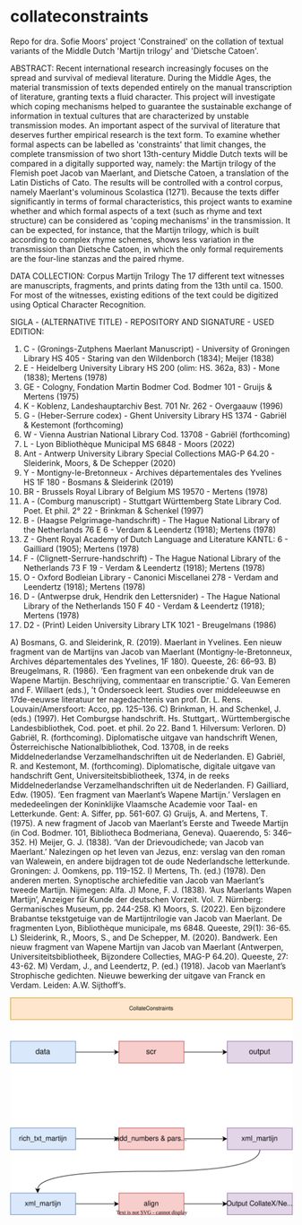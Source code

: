 # collateconstraints
Repo for dra. Sofie Moors' project 'Constrained' on the collation of textual variants of the Middle Dutch 'Martijn trilogy' and 'Dietsche Catoen'. 

ABSTRACT: Recent international research increasingly focuses on the spread and survival of medieval literature. During the Middle Ages, the material transmission of texts depended entirely on the manual transcription of literature, granting texts a fluid character. This project will investigate which coping mechanisms helped to guarantee the sustainable exchange of information in textual cultures that are characterized by unstable transmission modes. An important aspect of the survival of literature that deserves further empirical research is the text form. To examine whether formal aspects can be labelled as 'constraints' that limit changes, the complete transmission of two short 13th-century Middle Dutch texts will be compared in a digitally supported way, namely: the Martijn trilogy of the Flemish poet Jacob van Maerlant, and Dietsche Catoen, a translation of the Latin Distichs of Cato. The results will be controlled with a control corpus, namely Maerlant's voluminous Scolastica (1271). Because the texts differ significantly in terms of formal characteristics, this project wants to examine whether and which formal aspects of a text (such as rhyme and text structure) can be considered as 'coping mechanisms' in the transmission. It can be expected, for instance, that the Martijn trilogy, which is built according to complex rhyme schemes, shows less variation in the transmission than Dietsche Catoen, in which the only formal requirements are the four-line stanzas and the paired rhyme.

DATA COLLECTION: Corpus Martijn Trilogy
The 17 different text witnesses are manuscripts, fragments, and prints dating from the 13th until ca. 1500. For most of the witnesses, existing editions of the text could be digitized using Optical Character Recognition.

SIGLA - (ALTERNATIVE TITLE)	- REPOSITORY AND SIGNATURE	- USED EDITION:
1.	C - (Gronings-Zutphens Maerlant Manuscript) -	University of Groningen Library HS 405 - Staring van den Wildenborch (1834); Meijer (1838)
2.	E	- Heidelberg University Library HS 200 (olim: HS. 362a, 83) - Mone (1838); Mertens (1978)
3.	GE	- Cologny, Fondation Martin Bodmer Cod. Bodmer 101	- Gruijs & Mertens (1975)
4.	K	- Koblenz, Landeshauptarchiv Best. 701 Nr. 262 - Overgaauw (1996)
5.	G - (Heber-Serrure codex) - Ghent University Library HS 1374 - Gabriël & Kestemont (forthcoming)
6.	W - Vienna Austrian National Library Cod. 13708 -	Gabriël (forthcoming) 
7.	L -	Lyon Bibliothèque Municipal MS 6848	- Moors (2022)
8.	Ant -	Antwerp University Library Special Collections MAG-P 64.20	- Sleiderink, Moors, & De Schepper (2020)
9.	Y	- Montigny-le-Bretonneux - Archives départementales des Yvelines HS 1F 180 -	Bosmans & Sleiderink (2019) 
10.	BR -	Brussels Royal Library of Belgium MS 19570	- Mertens (1978)
11.	A - (Comburg manuscript)	- Stuttgart Württemberg State Library Cod. Poet. Et phil. 2° 22	- Brinkman & Schenkel (1997)
12.	B - (Haagse Pelgrimage-handschrift)	- The Hague National Library of the Netherlands 76 E 6 - Verdam & Leendertz (1918); Mertens (1978)
13.	Z	- Ghent Royal Academy of Dutch Language and Literature KANTL: 6	- Gailliard (1905); Mertens (1978) 
14.	F - (Clignett-Serrure-handschrift) - The Hague National Library of the Netherlands 73 F 19 - Verdam & Leendertz (1918); Mertens (1978)
15.	O	- Oxford Bodleian Library - Canonici Miscellanei 278 - Verdam and Leendertz (1918); Mertens (1978)
16.	D - (Antwerpse druk, Hendrik den Lettersnider) - The Hague National Library of the Netherlands 150 F 40 - Verdam & Leendertz (1918); Mertens (1978)
17.	D2 - (Print)	Leiden University Library LTK 1021 	- Breugelmans (1986)

A) Bosmans, G. and Sleiderink, R. (2019). Maerlant in Yvelines. Een nieuw fragment van de Martijns van Jacob van Maerlant (Montigny-le-Bretonneux, Archives départementales des Yvelines, 1F 180). Queeste, 26: 66–93.
B) Breugelmans, R. (1986). ‘Een fragment van een onbekende druk van de Wapene Martijn. Beschrijving, commentaar en transcriptie.’ G. Van Eemeren and F. Willaert  (eds.), ’t Ondersoeck leert. Studies over middeleeuwse en 17de-eeuwse literatuur ter nagedachtenis van prof. Dr. L. Rens. Louvain/Amersfoort: Acco, pp. 125–136.
C) Brinkman, H. and Schenkel, J. (eds.) (1997). Het Comburgse handschrift. Hs. Stuttgart,. Württembergische Landesbibliothek, Cod. poet. et phil. 2o 22. Band 1. Hilversum: Verloren.
D) Gabriël, R. (forthcoming). Diplomatische uitgave van handschrift Wenen, Österreichische Nationalbibliothek, Cod. 13708, in de reeks Middelnederlandse Verzamelhandschriften uit de Nederlanden. 
E) Gabriël, R. and Kestemont, M. (forthcoming). Diplomatische, digitale uitgave van handschrift Gent, Universiteitsbibliotheek, 1374, in de reeks Middelnederlandse Verzamelhandschriften uit de Nederlanden. 
F) Gailliard, Edw. (1905). ‘Een fragment van Maerlant’s Wapene Martijn.’ Verslagen en mededeelingen der Koninklijke Vlaamsche Academie voor Taal- en Letterkunde. Gent: A. Siffer, pp. 561-607.
G) Gruijs, A. and Mertens, T. (1975). A new fragment of Jacob van Maerlant’s Eerste and Tweede Martijn (in Cod. Bodmer. 101, Bibliotheca Bodmeriana, Geneva). Quaerendo, 5: 346–352.
H) Meijer, G. J. (1838). ‘Van der Drievoudichede; van Jacob van Maerlant.’ Nalezingen op het leven van Jezus, enz: verslag van den roman van Walewein, en andere bijdragen tot de oude Nederlandsche letterkunde. Groningen: J. Oomkens, pp. 119-152.
I) Mertens, Th. (ed.) (1978). Den anderen merten. Synoptische archiefeditie van Jacob van Maerlant’s tweede Martijn. Nijmegen: Alfa.
J) Mone, F. J. (1838). ‘Aus Maerlants Wapen Martijn’, Anzeiger für Kunde der deutschen Vorzeit. Vol. 7. Nürnberg: Germanisches Museum, pp. 244-258.
K) Moors, S. (2022). Een bijzondere Brabantse tekstgetuige van de Martijntrilogie van Jacob van Maerlant. De fragmenten Lyon, Bibliothèque municipale, ms 6848. Queeste, 29(1): 36-65. 
L) Sleiderink, R., Moors, S., and De Schepper, M. (2020). Bandwerk. Een nieuw fragment van Wapene Martijn van Jacob van Maerlant (Antwerpen, Universiteitsbibliotheek, Bijzondere Collecties, MAG-P 64.20). Queeste, 27: 43-62.
M) Verdam, J., and Leendertz, P. (ed.) (1918). Jacob van Maerlant’s Strophische gedichten. Nieuwe bewerking der uitgave van Franck en Verdam. Leiden: A.W. Sijthoff’s.



![flowchart](https://github.com/SofieMoors/collateconstraints/blob/main/flowchart.drawio.svg)
